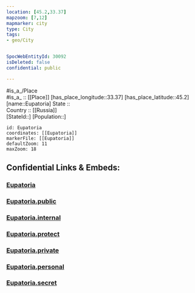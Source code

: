 ```yaml
---
location: [45.2,33.37] 
mapzoom: [7,12] 
mapmarker: city 
type: City
tags:
- geo/City


SpocWebEntityId: 30092
isDeleted: false
confidential: public

---
```

#is_a_/Place  
#is_a_ :: [[Place]] 
[has_place_longitude::33.37] 
[has_place_latitude::45.2] 
[name::Eupatoria] 
State ::  
Country :: [[Russia]]  
[StateId::] 
[Population::] 



```leaflet
id: Eupatoria
coordinates: [[Eupatoria]] 
markerFile: [[Eupatoria]] 
defaultZoom: 11 
maxZoom: 18
```


## Confidential Links & Embeds: 

### [Eupatoria](/_Standards/Earth/Continent/Europe/Europe~East/Ukraine/Regions~Ukraine/Crimea/City/Eupatoria.md) 

### [Eupatoria.public](/_public/Earth/Continent/Europe/Europe~East/Ukraine/Regions~Ukraine/Crimea/City/Eupatoria.public.md) 

### [Eupatoria.internal](/_internal/Earth/Continent/Europe/Europe~East/Ukraine/Regions~Ukraine/Crimea/City/Eupatoria.internal.md) 

### [Eupatoria.protect](/_protect/Earth/Continent/Europe/Europe~East/Ukraine/Regions~Ukraine/Crimea/City/Eupatoria.protect.md) 

### [Eupatoria.private](/_private/Earth/Continent/Europe/Europe~East/Ukraine/Regions~Ukraine/Crimea/City/Eupatoria.private.md) 

### [Eupatoria.personal](/_personal/Earth/Continent/Europe/Europe~East/Ukraine/Regions~Ukraine/Crimea/City/Eupatoria.personal.md) 

### [Eupatoria.secret](/_secret/Earth/Continent/Europe/Europe~East/Ukraine/Regions~Ukraine/Crimea/City/Eupatoria.secret.md)

